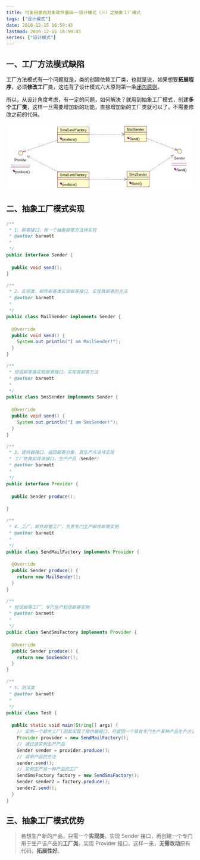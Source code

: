 ```yaml
---
title: 可复用面向对象软件基础——设计模式（三）之抽象工厂模式
tags: ["设计模式"]
date: 2016-12-15 16:59:43
lastmod: 2016-12-15 16:59:43
series: ["设计模式"]
---
```


## 一、工厂方法模式缺陷

工厂方法模式有一个问题就是，类的创建依赖工厂类，也就是说，如果想要**拓展程序**，必须**修改工厂**类，这违背了设计模式六大原则第一条[闭包原则](http://blog.csdn.net/sinat_16791487/article/details/53666953)。

所以，从设计角度考虑，有一定的问题，如何解决？就用到抽象工厂模式，创建**多个工厂类**，这样一旦需要增加新的功能，直接增加新的工厂类就可以了，不需要修改之前的代码。

![这里写图片描述](aHR0cDovL2ltZy5ibG9nLmNzZG4ubmV0LzIwMTYxMjE1MTYyMjI3MTY3.png)

## 二、抽象工厂模式实现

```java
/**
 * 1、邮寄接口，有一个抽象邮寄方法待实现
 * @author barnett
 *
 */
public interface Sender {

  public void send();
}
```

```java
/**
 * 2、实现类，邮件邮寄类实现邮寄接口，实现其邮寄的方法
 * @author barnett
 *
 */
public class MailSender implements Sender {

  @Override
  public void send() {
    System.out.println("I am MailSender!");
  }
}
```

```java
/**
 * 短信邮寄类实现邮寄接口，实现其邮寄方法
 * @author barnett
 *
 */
public class SmsSender implements Sender {

  @Override
  public void send() {
    System.out.println("I am SmsSender!");
  }
}
```

```java
/**
 * 3、提供器接口，返回邮寄对象，其生产方法待实现
 * 工厂依靠实现该接口，生产产品（Sender）
 * @author barnett
 *
 */
public interface Provider {

  public Sender produce();

}
```

```java
/**
 * 4、工厂，邮件邮寄工厂，负责专门生产邮件邮寄实例
 * @author barnett
 *
 */
public class SendMailFactory implements Provider {

  @Override
  public Sender produce() {
    return new MailSender();
  }
}
```

```java
/**
 * 短信邮寄工厂，专门生产短信邮寄实例
 * @author barnett
 *
 */
public class SendSmsFactory implements Provider {

  @Override
  public Sender produce() {
    return new SmsSender();
  }
}
```

```java
/**
 * 5、测试类
 * @author barnett
 *
 */
public class Test {

  public static void main(String[] args) {
    // 实例一个邮件工厂(因其实现了提供器接口，可返回一个具有专门生产某种产品生产方法的实例）
    Provider provider = new SendMailFactory();
    // 通过该实例生产产品
    Sender sender = provider.produce();
    // 调用产品的方法
    sender.send();
    // 实例生产另一种产品的工厂
    SendSmsFactory factory = new SendSmsFactory();
    Sender sender2 = factory.produce();
    sender2.send();
  }
}
```

## 三、抽象工厂模式优势

> 若想生产新的产品，只需一个**实现类**，实现 Sender 接口，再创建一个专门用于生产该产品的**工厂类**，实现 Provider 接口，这样一来，**无需改动**原有代码，**拓展性好**。
